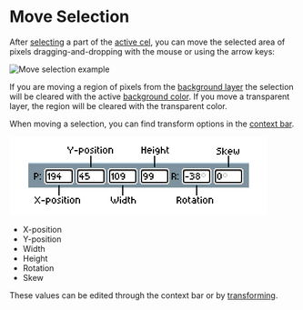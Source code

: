 # Move Selection

After [selecting](selecting.md) a part of the [active cel](cel.md),
you can move the selected area of pixels dragging-and-dropping with
the mouse or using the arrow keys:

![Move selection example](move-selection/move-selection.gif)

If you are moving a region of pixels from the
[background layer](layers.md#background-layer) the selection will be
cleared with the active
[background color](color-bar.md#background-color). If you move a
transparent layer, the region will be cleared with the transparent
color.

When moving a selection, you can find transform options in the [context bar](context-bar.md).

![context bar example](move-selection/contextbar.png)

- X-position
- Y-position
- Width
- Height
- Rotation
- Skew

These values can be edited through the context bar or by [transforming](transformations.md).




